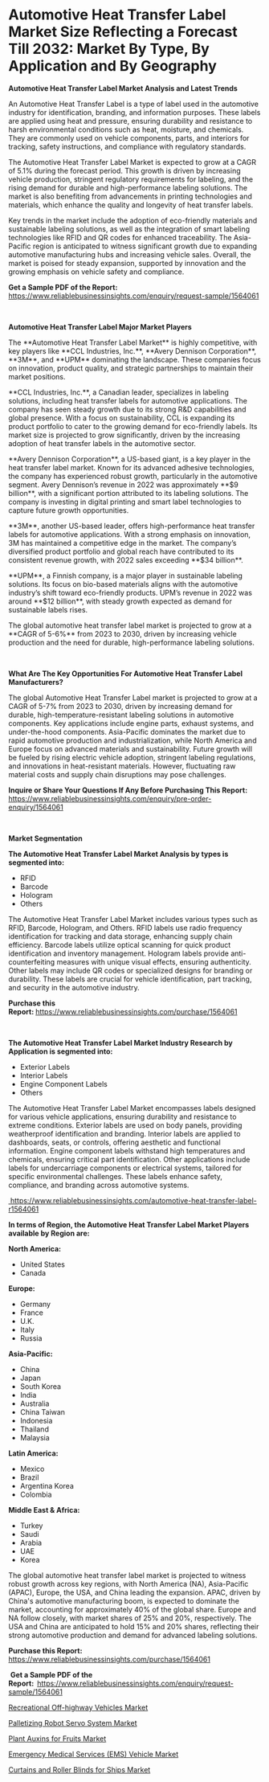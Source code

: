 <p><h1>Automotive Heat Transfer Label Market Size Reflecting a Forecast Till 2032: Market By Type, By Application and By Geography</h1></p><p><strong>Automotive Heat Transfer Label Market Analysis and Latest Trends</strong></p>
<p><p>An Automotive Heat Transfer Label is a type of label used in the automotive industry for identification, branding, and information purposes. These labels are applied using heat and pressure, ensuring durability and resistance to harsh environmental conditions such as heat, moisture, and chemicals. They are commonly used on vehicle components, parts, and interiors for tracking, safety instructions, and compliance with regulatory standards.</p><p>The Automotive Heat Transfer Label Market is expected to grow at a CAGR of 5.1% during the forecast period. This growth is driven by increasing vehicle production, stringent regulatory requirements for labeling, and the rising demand for durable and high-performance labeling solutions. The market is also benefiting from advancements in printing technologies and materials, which enhance the quality and longevity of heat transfer labels.</p><p>Key trends in the market include the adoption of eco-friendly materials and sustainable labeling solutions, as well as the integration of smart labeling technologies like RFID and QR codes for enhanced traceability. The Asia-Pacific region is anticipated to witness significant growth due to expanding automotive manufacturing hubs and increasing vehicle sales. Overall, the market is poised for steady expansion, supported by innovation and the growing emphasis on vehicle safety and compliance.</p></p>
<p><strong>Get a Sample PDF of the Report:&nbsp;</strong> <a href="https://www.reliablebusinessinsights.com/enquiry/request-sample/1564061?utm_campaign=1138&utm_medium=2&utm_source=Github&utm_content=ia&utm_term=23012025&utm_id=automotive-heat-transfer-label">https://www.reliablebusinessinsights.com/enquiry/request-sample/1564061</a></p>
<p>&nbsp;</p>
<p><strong>Automotive Heat Transfer Label Major Market Players</strong></p>
<p><p>The **Automotive Heat Transfer Label Market** is highly competitive, with key players like **CCL Industries, Inc.**, **Avery Dennison Corporation**, **3M**, and **UPM** dominating the landscape. These companies focus on innovation, product quality, and strategic partnerships to maintain their market positions.</p><p>**CCL Industries, Inc.**, a Canadian leader, specializes in labeling solutions, including heat transfer labels for automotive applications. The company has seen steady growth due to its strong R&D capabilities and global presence. With a focus on sustainability, CCL is expanding its product portfolio to cater to the growing demand for eco-friendly labels. Its market size is projected to grow significantly, driven by the increasing adoption of heat transfer labels in the automotive sector.</p><p>**Avery Dennison Corporation**, a US-based giant, is a key player in the heat transfer label market. Known for its advanced adhesive technologies, the company has experienced robust growth, particularly in the automotive segment. Avery Dennison’s revenue in 2022 was approximately **$9 billion**, with a significant portion attributed to its labeling solutions. The company is investing in digital printing and smart label technologies to capture future growth opportunities.</p><p>**3M**, another US-based leader, offers high-performance heat transfer labels for automotive applications. With a strong emphasis on innovation, 3M has maintained a competitive edge in the market. The company’s diversified product portfolio and global reach have contributed to its consistent revenue growth, with 2022 sales exceeding **$34 billion**.</p><p>**UPM**, a Finnish company, is a major player in sustainable labeling solutions. Its focus on bio-based materials aligns with the automotive industry’s shift toward eco-friendly products. UPM’s revenue in 2022 was around **$12 billion**, with steady growth expected as demand for sustainable labels rises.</p><p>The global automotive heat transfer label market is projected to grow at a **CAGR of 5-6%** from 2023 to 2030, driven by increasing vehicle production and the need for durable, high-performance labeling solutions.</p></p>
<p>&nbsp;</p>
<p><strong>What Are The Key Opportunities For Automotive Heat Transfer Label Manufacturers?</strong></p>
<p><p>The global Automotive Heat Transfer Label market is projected to grow at a CAGR of 5-7% from 2023 to 2030, driven by increasing demand for durable, high-temperature-resistant labeling solutions in automotive components. Key applications include engine parts, exhaust systems, and under-the-hood components. Asia-Pacific dominates the market due to rapid automotive production and industrialization, while North America and Europe focus on advanced materials and sustainability. Future growth will be fueled by rising electric vehicle adoption, stringent labeling regulations, and innovations in heat-resistant materials. However, fluctuating raw material costs and supply chain disruptions may pose challenges.</p></p>
<p><strong>Inquire or Share Your Questions If Any Before Purchasing This Report:</strong> <a href="https://www.reliablebusinessinsights.com/enquiry/pre-order-enquiry/1564061?utm_campaign=1138&utm_medium=2&utm_source=Github&utm_content=ia&utm_term=23012025&utm_id=automotive-heat-transfer-label">https://www.reliablebusinessinsights.com/enquiry/pre-order-enquiry/1564061</a></p>
<p>&nbsp;</p>
<p><strong>Market Segmentation</strong></p>
<p><strong>The Automotive Heat Transfer Label Market Analysis by types is segmented into:</strong></p>
<p><ul><li>RFID</li><li>Barcode</li><li>Hologram</li><li>Others</li></ul></p>
<p><p>The Automotive Heat Transfer Label Market includes various types such as RFID, Barcode, Hologram, and Others. RFID labels use radio frequency identification for tracking and data storage, enhancing supply chain efficiency. Barcode labels utilize optical scanning for quick product identification and inventory management. Hologram labels provide anti-counterfeiting measures with unique visual effects, ensuring authenticity. Other labels may include QR codes or specialized designs for branding or durability. These labels are crucial for vehicle identification, part tracking, and security in the automotive industry.</p></p>
<p><strong>Purchase this Report:&nbsp;</strong><a href="https://www.reliablebusinessinsights.com/purchase/1564061?utm_campaign=1138&utm_medium=2&utm_source=Github&utm_content=ia&utm_term=23012025&utm_id=automotive-heat-transfer-label">https://www.reliablebusinessinsights.com/purchase/1564061</a></p>
<p>&nbsp;</p>
<p><strong>The Automotive Heat Transfer Label Market Industry Research by Application is segmented into:</strong></p>
<p><ul><li>Exterior Labels</li><li>Interior Labels</li><li>Engine Component Labels</li><li>Others</li></ul></p>
<p><p>The Automotive Heat Transfer Label Market encompasses labels designed for various vehicle applications, ensuring durability and resistance to extreme conditions. Exterior labels are used on body panels, providing weatherproof identification and branding. Interior labels are applied to dashboards, seats, or controls, offering aesthetic and functional information. Engine component labels withstand high temperatures and chemicals, ensuring critical part identification. Other applications include labels for undercarriage components or electrical systems, tailored for specific environmental challenges. These labels enhance safety, compliance, and branding across automotive systems.</p></p>
<p><a href="https://www.reliablebusinessinsights.com/automotive-heat-transfer-label-r1564061?utm_campaign=1138&utm_medium=2&utm_source=Github&utm_content=ia&utm_term=23012025&utm_id=automotive-heat-transfer-label">&nbsp;https://www.reliablebusinessinsights.com/automotive-heat-transfer-label-r1564061</a></p>
<p><strong>In terms of Region, the Automotive Heat Transfer Label Market Players available by Region are:</strong></p>
<p>
    <p> <strong> North America: </strong>
        <ul>
            <li>United States</li>
            <li>Canada</li>
        </ul>
        </p> 
    <p> <strong> Europe: </strong>
        <ul>
            <li>Germany</li>
            <li>France</li>
            <li>U.K.</li>
            <li>Italy</li>
            <li>Russia</li>
        </ul>
        </p> 
    <p> <strong> Asia-Pacific: </strong>
        <ul>
            <li>China</li>
            <li>Japan</li>
            <li>South Korea</li>
            <li>India</li>
            <li>Australia</li>
            <li>China Taiwan</li>
            <li>Indonesia</li>
            <li>Thailand</li>
            <li>Malaysia</li>
        </ul>
        </p> 
    <p> <strong> Latin America: </strong>
        <ul>
            <li>Mexico</li>
            <li>Brazil</li>
            <li>Argentina Korea</li>
            <li>Colombia</li>
        </ul>
        </p> 
    <p> <strong> Middle East & Africa: </strong>
        <ul>
            <li>Turkey</li>
            <li>Saudi</li>
            <li>Arabia</li>
            <li>UAE</li>
            <li>Korea</li>
        </ul>
    </p>
    </p>
<p><p>The global automotive heat transfer label market is projected to witness robust growth across key regions, with North America (NA), Asia-Pacific (APAC), Europe, the USA, and China leading the expansion. APAC, driven by China's automotive manufacturing boom, is expected to dominate the market, accounting for approximately 40% of the global share. Europe and NA follow closely, with market shares of 25% and 20%, respectively. The USA and China are anticipated to hold 15% and 20% shares, reflecting their strong automotive production and demand for advanced labeling solutions.</p></p>
<p><strong>Purchase this Report: </strong><a href="https://www.reliablebusinessinsights.com/purchase/1564061?utm_campaign=1138&utm_medium=2&utm_source=Github&utm_content=ia&utm_term=23012025&utm_id=automotive-heat-transfer-label">https://www.reliablebusinessinsights.com/purchase/1564061</a></p>
<p>&nbsp;<strong>Get a Sample PDF of the Report:&nbsp;&nbsp;</strong><a href="https://www.reliablebusinessinsights.com/enquiry/request-sample/1564061?utm_campaign=1138&utm_medium=2&utm_source=Github&utm_content=ia&utm_term=23012025&utm_id=automotive-heat-transfer-label">https://www.reliablebusinessinsights.com/enquiry/request-sample/1564061</a></p>
<p><strong></strong></p>
<p><p><a href="https://github.com/suleimannichelle7/Market-Research-Report-List-1/blob/main/recreational-off-highway-vehicles-market.md?utm_campaign=1138&utm_medium=2&utm_source=Github&utm_content=ia&utm_term=23012025&utm_id=automotive-heat-transfer-label">Recreational Off-highway Vehicles Market</a></p><p><a href="https://www.linkedin.com/pulse/palletizing-robot-servo-system-market-size-forecast-2025-asine?utm_campaign=1138&utm_medium=2&utm_source=Github&utm_content=ia&utm_term=23012025&utm_id=automotive-heat-transfer-label">Palletizing Robot Servo System Market</a></p><p><a href="https://www.linkedin.com/pulse/plant-auxins-fruits-market-challenges-forecasts-development-tpjqe?utm_campaign=1138&utm_medium=2&utm_source=Github&utm_content=ia&utm_term=23012025&utm_id=automotive-heat-transfer-label">Plant Auxins for Fruits Market</a></p><p><a href="https://github.com/krinerstormy331/Market-Research-Report-List-1/blob/main/emergency-medical-services-ems-vehicle-market.md?utm_campaign=1138&utm_medium=2&utm_source=Github&utm_content=ia&utm_term=23012025&utm_id=automotive-heat-transfer-label">Emergency Medical Services (EMS) Vehicle Market</a></p><p><a href="https://www.linkedin.com/pulse/historical-trends-future-projections-curtains-roller-blinds-xg8pc?utm_campaign=1138&utm_medium=2&utm_source=Github&utm_content=ia&utm_term=23012025&utm_id=automotive-heat-transfer-label">Curtains and Roller Blinds for Ships Market</a></p></p>